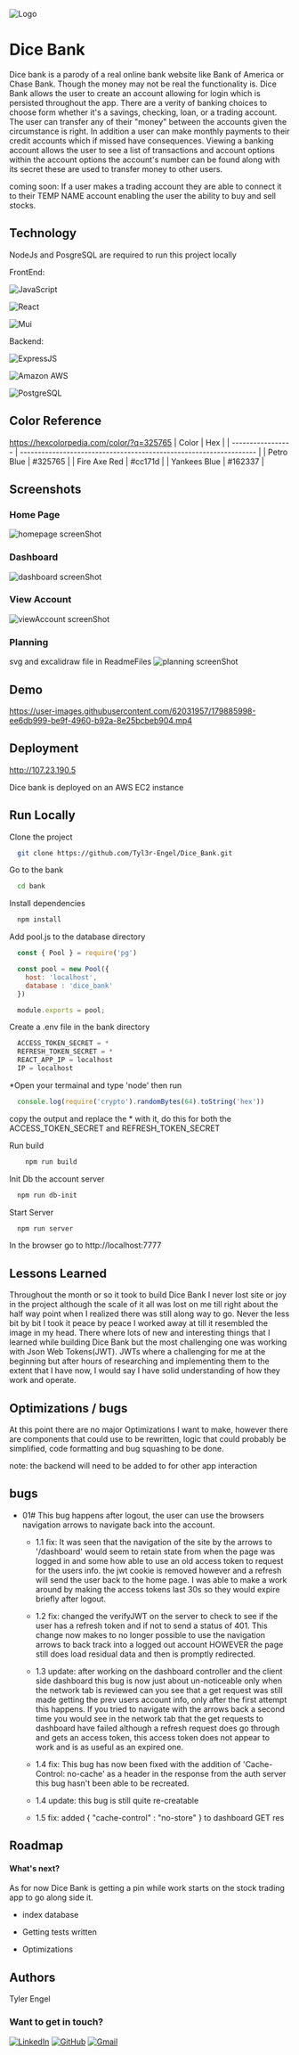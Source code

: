 
![Logo](./bank/src/components/navBar/logo.png)


# Dice Bank

Dice bank is a parody of a real online bank website like
Bank of America or Chase Bank. Though the money may not be real
the functionality is. Dice Bank allows the user to create an
account allowing for login which is persisted throughout the app.
There are a verity of banking choices to choose form
whether it's a savings, checking, loan, or a trading account.
The user can transfer any of their "money" between the
accounts given the circumstance is right. In addition a
user can make monthly payments to their credit accounts which
if missed have consequences. Viewing a banking account allows
the user to see a list of transactions and account options
within the account options the account's number can be found
along with its secret these are used to transfer money to other
users.


coming soon:
If a user makes a trading account they are able to
connect it to their TEMP NAME account enabling the user the
ability to buy and sell stocks.
## Technology

NodeJs and PosgreSQL are required to run this project locally

FrontEnd:

![JavaScript](https://img.shields.io/badge/JavaScript%20-162337.svg?&style=for-the-badge&logo=javascript&logoColor=%#325765)

![React](https://img.shields.io/badge/React%20-325765.svg?&style=for-the-badge&logo=react&logoColor=%2361DAFB)

![Mui](https://img.shields.io/badge/ReactMUI%20-cc171d.svg?&style=for-the-badge&logo=mui&logoColor=%2361DAFB)

Backend:

![ExpressJS](https://img.shields.io/badge/Express.js-325765?style=for-the-badge&logo=express&logoColor=white)

![Amazon AWS](https://img.shields.io/badge/Amazon_AWS-162337?style=for-the-badge&logo=amazonaws&logoColor=white)

![PostgreSQL](https://img.shields.io/badge/PostgreSQL-cc171d?style=for-the-badge&logo=postgresql&logoColor=white)

## Color Reference
https://hexcolorpedia.com/color/?q=325765
| Color             | Hex                                                                |
| ----------------- | ------------------------------------------------------------------ |
| Petro Blue | #325765 |
| Fire Axe Red | #cc171d |
| Yankees Blue |  #162337 |


## Screenshots

### Home Page
![homepage screenShot](./ReadmeFiles/homepageScreenshot.png)

### Dashboard
![dashboard screenShot](./ReadmeFiles/dashboardScreenshot.png)

### View Account
![viewAccount screenShot](./ReadmeFiles/viewAccountScreenshot.png)

### Planning
svg and excalidraw file in ReadmeFiles
![planning screenShot](./ReadmeFiles/DiceBank_PlanningBoard-v1-2.svg)


## Demo


https://user-images.githubusercontent.com/62031957/179885998-ee6db999-be9f-4960-b92a-8e25bcbeb904.mp4



## Deployment

http://107.23.190.5

Dice bank is deployed on an AWS EC2 instance

## Run Locally

Clone the project
```bash
  git clone https://github.com/Tyl3r-Engel/Dice_Bank.git
```

Go to the bank
```bash
  cd bank
```

Install dependencies
```bash
  npm install
```

Add pool.js to the database directory
```javascript
  const { Pool } = require('pg')

  const pool = new Pool({
    host: 'localhost',
    database : 'dice_bank'
  })

  module.exports = pool;
```

Create a .env file in the bank directory
```javascript
  ACCESS_TOKEN_SECRET = *
  REFRESH_TOKEN_SECRET = *
  REACT_APP_IP = localhost
  IP = localhost
```
*Open your termainal and type 'node' then run
```javascript
  console.log(require('crypto').randomBytes(64).toString('hex'))
```
copy the output and replace the * with it, do this for both the ACCESS_TOKEN_SECRET and REFRESH_TOKEN_SECRET

Run build
```bash
    npm run build
```

Init Db the account server
```bash
  npm run db-init
```

Start Server
```bash
  npm run server
```

In the browser go to http://localhost:7777

## Lessons Learned

Throughout the month or so it took to build Dice Bank I
never lost site or joy in the project although the scale of it
all was lost on me till right about the half way point when
I realized there was still along way to go. Never the less bit
by bit I took it peace by peace I worked away at till it
resembled the image in my head. There where lots of new and
interesting things that I learned while building Dice Bank but the
most challenging one was working with Json Web Tokens(JWT).
JWTs where a challenging for me at the beginning but after hours
of researching and implementing them to the extent that I have now,
I would say I have solid understanding of how they work and operate.

## Optimizations / bugs

At this point there are no major Optimizations I want to make,
however there are components that could use to be rewritten,
logic that could probably be simplified, code formatting and
bug squashing to be done.

note: the backend will need to be added to for other app interaction

## bugs
- 01# This bug happens after logout, the user can use the browsers navigation arrows to navigate back into the account.
   - 1.1 fix: It was seen that the navigation of the site by the arrows to '/dashboard' would seem to retain state from when the page was logged in and some how able to use an old access token to request for the users info. the jwt cookie is removed however and a refresh will send the user back to the home page. I was able to make a work around by making the access tokens last 30s so they would expire briefly after logout.

    - 1.2 fix: changed the verifyJWT on the server to check to see if the user has a refresh token and if not to send a status of 401. This change now makes to no longer possible to use the navigation arrows to back track into a logged out account HOWEVER the page still does load residual data and then is promptly redirected.

    - 1.3 update: after working on the dashboard controller and the client side dashboard this bug is now just about un-noticeable only when the network tab is reviewed can you see that a get request was still made getting the prev users account info, only after the first attempt this happens. If you tried to navigate with the arrows back a second time you would see in the network tab that the get requests to dashboard have failed although a refresh request does go through and gets an access token, this access token does not appear to work and is as useful as an expired one.

    - 1.4 fix: This bug has now been fixed with the addition of 'Cache-Control: no-cache' as a header in the response from the auth server this bug hasn't been able to be recreated.

    - 1.4 update: this bug is still quite re-creatable

    - 1.5 fix: added { "cache-control" : "no-store" } to dashboard GET res
## Roadmap

#### What's next?

As for now Dice Bank is getting a pin
while work starts on the stock trading app to go along side it.

- index database

- Getting tests written

- Optimizations


## Authors
Tyler Engel

### Want to get in touch?
[![LinkedIn](https://img.shields.io/badge/LinkedIn%20-%23323330.svg?logo=LinkedIn&style=for-the-badge&logoColor=blue&color=white)](https://www.linkedin.com/in/tylerengel/)
[![GitHub](https://img.shields.io/badge/GitHub%20-%23323330.svg?logo=GitHub&style=for-the-badge&logoColor=black&color=white)](https://github.com/Tyl3r-Engel)
[![Gmail](https://img.shields.io/badge/Gmail%20-%23323330.svg?logo=Gmail&style=for-the-badge&logoColor=red&color=white)](mailto:engelcrag@gmail.com)

